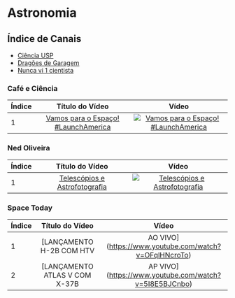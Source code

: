 # Astronomia

## Índice de Canais

* [Ciência USP](#Ciência-USP)
* [Dragões de Garagem](#Dragões-de-Garagem)
* [Nunca vi 1 cientista](#Nunca-vi-1-cientista)

### Café e Ciência

| Índice | Título do Vídeo                                                                                      | Vídeo |
| -------|:----------------------------------------------------------------------------------------------------:|:-----:|
| 1      | [Vamos para o Espaço! #LaunchAmerica](https://www.youtube.com/watch?v=QtFkY0-wQO0) | [![Vamos para o Espaço! #LaunchAmerica](https://img.youtube.com/vi/QtFkY0-wQO0/mqdefault.jpg)](http://www.youtube.com/watch?v=QtFkY0-wQO0)|

### Ned Oliveira

| Índice | Título do Vídeo                                                                                      | Vídeo |
| -------|:----------------------------------------------------------------------------------------------------:|:-----:|
| 1      | [Telescópios e Astrofotografia](https://www.youtube.com/watch?v=vQ4SDHXWIOI) | [![Telescópios e Astrofotografia](https://img.youtube.com/vi/vQ4SDHXWIOI/mqdefault.jpg)](http://www.youtube.com/watch?v=vQ4SDHXWIOI)|

### Space Today

| Índice | Título do Vídeo                                                                                      | Vídeo |
| -------|:----------------------------------------------------------------------------------------------------:|:-----:|
| 1      | [LANÇAMENTO H-2B COM HTV | AO VIVO](https://www.youtube.com/watch?v=OFqlHNcroTo) | [![LANÇAMENTO H-2B COM HTV | AO VIVO](https://img.youtube.com/vi/OFqlHNcroTo/mqdefault.jpg)](http://www.youtube.com/watch?v=OFqlHNcroTo)|
| 2      | [LANÇAMENTO ATLAS V COM X-37B | AP VIVO](https://www.youtube.com/watch?v=5I8E5BJCnbo) | [![LANÇAMENTO ATLAS V COM X-37B | AP VIVO](https://img.youtube.com/vi/5I8E5BJCnbo/mqdefault.jpg)](http://www.youtube.com/watch?v=5I8E5BJCnbo)|
